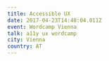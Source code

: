 ```yaml
---
title: Accessible UX
date: 2017-04-23T14:48:04.011Z
event: Wordcamp Vienna
talk: a11y ux wordcamp
city: Vienna
country: AT
---
```


